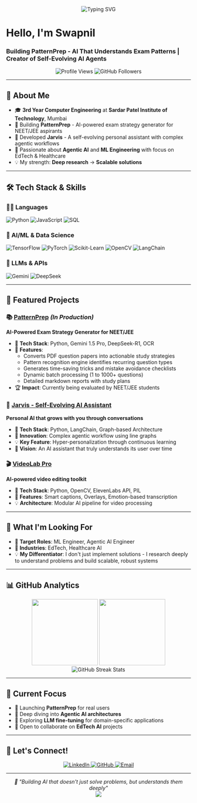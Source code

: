 <div align="center">
  <img src="https://readme-typing-svg.herokuapp.com?font=Fira+Code&size=30&duration=3000&pause=1000&color=FFD700&center=true&vCenter=true&width=600&lines=ML+Engineer;Agentic+AI+Developer;EdTech+Innovator;Research-Driven+Builder" alt="Typing SVG" />
</div>

#  Hello, I'm Swapnil  
###  Building PatternPrep - AI That Understands Exam Patterns | Creator of Self-Evolving AI Agents

<div align="center">
  <img src="https://komarev.com/ghpvc/?username=Swapnil565&label=Profile%20views&color=FFA500&style=flat" alt="Profile Views" />
  <img src="https://img.shields.io/github/followers/Swapnil565?label=Followers&style=social&color=FFD700" alt="GitHub Followers" />
</div>

---

## 🎯 About Me

- 🎓 **3rd Year Computer Engineering** at **Sardar Patel Institute of Technology**, Mumbai  
- 🚀 Building **PatternPrep** - AI-powered exam strategy generator for NEET/JEE aspirants
- 🤖 Developed **Jarvis** - A self-evolving personal assistant with complex agentic workflows
- 🔬 Passionate about **Agentic AI** and **ML Engineering** with focus on EdTech & Healthcare
- 💡 My strength: **Deep research** → **Scalable solutions**

---

## 🛠️ Tech Stack & Skills

### 👨‍💻 Languages
![Python](https://img.shields.io/badge/Python-FFD93D?style=for-the-badge&logo=python&logoColor=black)
![JavaScript](https://img.shields.io/badge/JavaScript-F0DB4F?style=for-the-badge&logo=javascript&logoColor=black)
![SQL](https://img.shields.io/badge/SQL-FFA116?style=for-the-badge&logo=postgresql&logoColor=white)

### 🤖 AI/ML & Data Science
![TensorFlow](https://img.shields.io/badge/TensorFlow-FFA800?style=for-the-badge&logo=tensorflow&logoColor=white)
![PyTorch](https://img.shields.io/badge/PyTorch-FFB13B?style=for-the-badge&logo=pytorch&logoColor=white)
![Scikit-Learn](https://img.shields.io/badge/scikit--learn-F7931E?style=for-the-badge&logo=scikit-learn&logoColor=white)
![OpenCV](https://img.shields.io/badge/OpenCV-FFD43B?style=for-the-badge&logo=OpenCV&logoColor=black)
![LangChain](https://img.shields.io/badge/LangChain-FFC107?style=for-the-badge&logo=langchain&logoColor=black)

### 🧰 LLMs & APIs
![Gemini](https://img.shields.io/badge/Gemini_1.5_Pro-FFCA28?style=for-the-badge&logo=google&logoColor=black)
![DeepSeek](https://img.shields.io/badge/DeepSeek_R1-FF9800?style=for-the-badge&logo=data:image/png;base64,iVBORw0KGgoAAAANSUhEUgAAAAEAAAABCAYAAAAfFcSJAAAADUlEQVR42mNkYPhfDwAChwGA60e6kgAAAABJRU5ErkJggg==&logoColor=white)

---

## 🌟 Featured Projects

### 📚 [PatternPrep](https://github.com/Swapnil565/PatternPrep) *(In Production)*
**AI-Powered Exam Strategy Generator for NEET/JEE**
- 🎯 **Tech Stack**: Python, Gemini 1.5 Pro, DeepSeek-R1, OCR
- 🚀 **Features**:
  - Converts PDF question papers into actionable study strategies
  - Pattern recognition engine identifies recurring question types
  - Generates time-saving tricks and mistake avoidance checklists
  - Dynamic batch processing (1 to 1000+ questions)
  - Detailed markdown reports with study plans
- 🏆 **Impact**: Currently being evaluated by NEET/JEE students

### 🤖 [Jarvis - Self-Evolving AI Assistant](https://github.com/Swapnil565/jarvis-ai)
**Personal AI that grows with you through conversations**
- 🎯 **Tech Stack**: Python, LangChain, Graph-based Architecture
- 🧠 **Innovation**: Complex agentic workflow using line graphs
- 💡 **Key Feature**: Hyper-personalization through continuous learning
- 🔮 **Vision**: An AI assistant that truly understands its user over time

### 🎬 [VideoLab Pro](https://github.com/Swapnil565/videolab-pro)
**AI-powered video editing toolkit**
- 🎯 **Tech Stack**: Python, OpenCV, ElevenLabs API, PIL
- 🚀 **Features**: Smart captions, Overlays, Emotion-based transcription
- 💡 **Architecture**: Modular AI pipeline for video processing

---

## 💼 What I'm Looking For

- 🎯 **Target Roles**: ML Engineer, Agentic AI Engineer
- 🏢 **Industries**: EdTech, Healthcare AI
- 💡 **My Differentiator**: I don't just implement solutions - I research deeply to understand problems and build scalable, robust systems

---

## 📊 GitHub Analytics

<div align="center">
  <img height="180em" src="https://github-readme-stats.vercel.app/api?username=Swapnil565&show_icons=true&theme=solarized-light&include_all_commits=true&count_private=true&title_color=FF8C00&icon_color=FF8C00"/>
  <img height="180em" src="https://github-readme-stats.vercel.app/api/top-langs/?username=Swapnil565&layout=compact&langs_count=8&theme=solarized-light&title_color=FF8C00"/>
</div>

<div align="center">
  <img src="https://github-readme-streak-stats.herokuapp.com/?user=Swapnil565&theme=solarized-light&ring=FFA500&fire=FFA500&currStreakLabel=FF8C00" alt="GitHub Streak Stats" />
</div>

---

## 🚀 Current Focus

- 🔨 Launching **PatternPrep** for real users
- 📖 Deep diving into **Agentic AI architectures**
- 🧠 Exploring **LLM fine-tuning** for domain-specific applications
- 🤝 Open to collaborate on **EdTech AI** projects

---

## 🤝 Let's Connect!

<div align="center">
  <a href="https://www.linkedin.com/in/swapnil-wankhede-9aa7782a4" target="_blank">
    <img src="https://img.shields.io/badge/LinkedIn-FFA116?style=for-the-badge&logo=linkedin&logoColor=white" alt="LinkedIn">
  </a>
  <a href="https://github.com/Swapnil565" target="_blank">
    <img src="https://img.shields.io/badge/GitHub-FFB000?style=for-the-badge&logo=github&logoColor=white" alt="GitHub">
  </a>
  <a href="mailto:your-email@example.com">
    <img src="https://img.shields.io/badge/Email-FFCA28?style=for-the-badge&logo=gmail&logoColor=black" alt="Email">
  </a>
</div>

---

<div align="center">
  <i>🚀 "Building AI that doesn't just solve problems, but understands them deeply"</i>
</div>

<div align="center">
  <img src="https://capsule-render.vercel.app/api?type=waving&color=FFD700&height=100&section=footer"/>
</div>
